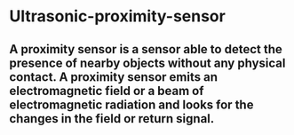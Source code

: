 # Ultrasonic-proximity-sensor
## A proximity sensor is a sensor able to detect the presence of nearby objects without any physical contact. A proximity sensor emits an electromagnetic field or a beam of electromagnetic radiation and looks for the changes in the field or return signal.
